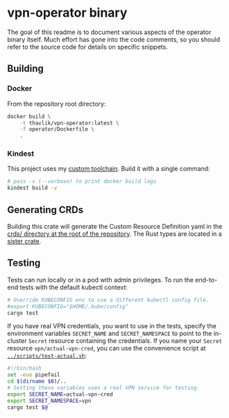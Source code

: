 # vpn-operator binary
The goal of this readme is to document various aspects of the operator binary itself. Much effort has gone into the code comments, so you should refer to the source code for details on specific snippets.

## Building
### Docker
From the repository root directory:
```bash
docker build \
    -t thavlik/vpn-operator:latest \
    -f operator/Dockerfile \
    .
```

### Kindest
This project uses my [custom toolchain](https://github.com/midcontinentcontrols/kindest). Build it with a single command:
```bash
# pass -v (--verbose) to print docker build logs
kindest build -v
```

## Generating CRDs
Building this crate will generate the Custom Resource Definition yaml in the [crds/ directory at the root of the repository](../crds). The Rust types are located in a [sister crate](../types).

## Testing
Tests can run locally or in a pod with admin privileges. To run the end-to-end tests with the default kubectl context:
```bash
# Override KUBECONFIG env to use a different kubectl config file.
#export KUBECONFIG="$HOME/.kube/config"
cargo test
```
If you have real VPN credentials, you want to use in the tests, specify the environment variables `SECRET_NAME` and `SECRET_NAMESPACE` to point to the in-cluster `Secret` resource containing the credentials. If you name your `Secret` resource `vpn/actual-vpn-cred`, you can use the convenience script at [`../scripts/test-actual.sh`](../scripts/test-actual.sh):
```bash
#!/bin/bash
set -euo pipefail
cd $(dirname $0)/..
# Setting these variables uses a real VPN service for testing.
export SECRET_NAME=actual-vpn-cred
export SECRET_NAMESPACE=vpn
cargo test $@
```